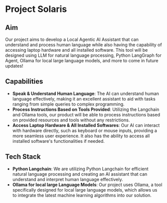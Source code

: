 # Project Solaris
## Aim
Our project aims to develop a Local Agentic AI Assistant that can understand and process human language while also having the capability of accessing laptop hardware and all installed software. This tool will be designed using LLM for natural language processing, Python LangGraph for Agent, Ollama for local large language models, and more to come in future updates!

## Capabilities
- **Speak & Understand Human Language**: The AI can understand human language effectively, making it an excellent assistant to aid with tasks ranging from simple queries to complex programming.
- **Process Instructions Based on Tools Provided**: Utilizing the Langchain and Ollama tools, our product will be able to process instructions based on provided resources and tools without any restrictions.
- **Access Laptop Hardware & All Installed Softwares**: Our AI can interact with hardware directly, such as keyboard or mouse inputs, providing a more seamless user experience. It also has the ability to access all installed software's functionalities if needed.

## Tech Stack
- **Python Langchain**: We are utilizing Python Langchain for efficient natural language processing and creating an AI assistant that can understand and interpret human language effectively.
- **Ollama for local large Language Models**: Our project uses Ollama, a tool specifically designed for local large language models, which allows us to integrate the latest machine learning algorithms into our solution.
